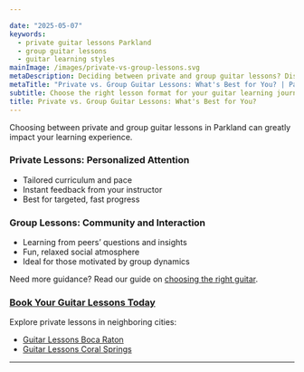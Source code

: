 ```yaml
---

date: "2025-05-07"
keywords:
  - private guitar lessons Parkland
  - group guitar lessons
  - guitar learning styles
mainImage: /images/private-vs-group-lessons.svg
metaDescription: Deciding between private and group guitar lessons? Discover which type best fits your learning style and goals.
metaTitle: "Private vs. Group Guitar Lessons: What's Best for You? | Parkland Guitar Lessons"
subtitle: Choose the right lesson format for your guitar learning journey
title: Private vs. Group Guitar Lessons: What's Best for You?
---
```


Choosing between private and group guitar lessons in Parkland can greatly impact your learning experience.

### Private Lessons: Personalized Attention

- Tailored curriculum and pace
- Instant feedback from your instructor
- Best for targeted, fast progress

### Group Lessons: Community and Interaction

- Learning from peers’ questions and insights
- Fun, relaxed social atmosphere
- Ideal for those motivated by group dynamics

Need more guidance? Read our guide on [choosing the right guitar](https://www.parklandguitarlessons.com/guitar-chalk/how-to-choose-the-right-guitar).

### [Book Your Guitar Lessons Today](https://www.parklandguitarlessons.com/contact)

Explore private lessons in neighboring cities:

- [Guitar Lessons Boca Raton](https://www.parklandguitarlessons.com/guitar-lessons-boca-raton-fl)
- [Guitar Lessons Coral Springs](https://www.parklandguitarlessons.com/guitar-lessons-coral-springs-fl)

---
